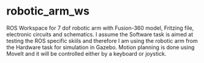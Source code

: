 # robotic_arm_ws
ROS Workspace for 7 dof robotic arm with Fusion-360 model, Fritzing file, electronic circuits and schematics.
I assume the Software task is aimed at testing the ROS specific skiils and therefore I am using the robotic arm from the Hardware task for simulation in Gazebo. Motion planning is done using MoveIt and it will be controlled either by a keyboard or joystick.
